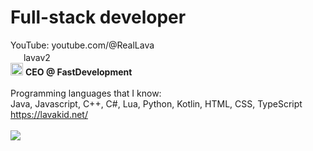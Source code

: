 # Full-stack developer
YouTube: youtube.com/@RealLava
<br>
<img src="https://assets-global.website-files.com/6257adef93867e50d84d30e2/636e0a6a49cf127bf92de1e2_icon_clyde_blurple_RGB.png" width="17"> lavav2<br>
<img src="https://i.imgur.com/PX4fa0w.png" width="20"> **CEO @ FastDevelopment**
<br>
<br>Programming languages that I know:
<br>Java, Javascript, C++, C#, Lua, Python, Kotlin, HTML, CSS, TypeScript
<br>https://lavakid.net/<br><br>
<img src="https://github-readme-stats.vercel.app/api?username=RealLava&show_icons=true&theme=dark&hide_border=true&bg_color=1f1f1f">
